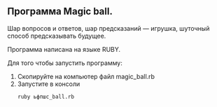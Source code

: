 ## Программа Magic ball.

Шар вопросов и ответов, шар предсказаний — игрушка, шуточный способ предсказывать будущее.

Программа написана на языке  RUBY. 

Для того чтобы запустить программу: 
1. Скопируйте на компьютер файл magic_ball.rb
2. Запустите в консоли
   ```
   ruby ьфпшс_ball.rb
   ```
